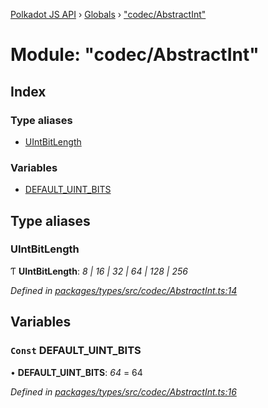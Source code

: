 [Polkadot JS API](../README.md) › [Globals](../globals.md) › ["codec/AbstractInt"](_codec_abstractint_.md)

# Module: "codec/AbstractInt"

## Index

### Type aliases

* [UIntBitLength](_codec_abstractint_.md#uintbitlength)

### Variables

* [DEFAULT_UINT_BITS](_codec_abstractint_.md#const-default_uint_bits)

## Type aliases

###  UIntBitLength

Ƭ **UIntBitLength**: *8 | 16 | 32 | 64 | 128 | 256*

*Defined in [packages/types/src/codec/AbstractInt.ts:14](https://github.com/polkadot-js/api/blob/7a0efaf58c/packages/types/src/codec/AbstractInt.ts#L14)*

## Variables

### `Const` DEFAULT_UINT_BITS

• **DEFAULT_UINT_BITS**: *64* = 64

*Defined in [packages/types/src/codec/AbstractInt.ts:16](https://github.com/polkadot-js/api/blob/7a0efaf58c/packages/types/src/codec/AbstractInt.ts#L16)*
